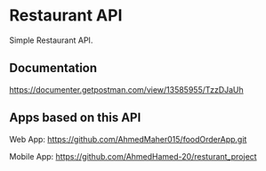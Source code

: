 # Restaurant API

Simple Restaurant API.

## Documentation
https://documenter.getpostman.com/view/13585955/TzzDJaUh

## Apps based on this API

Web App: 
https://github.com/AhmedMaher015/foodOrderApp.git

Mobile App: 
https://github.com/AhmedHamed-20/resturant_project
